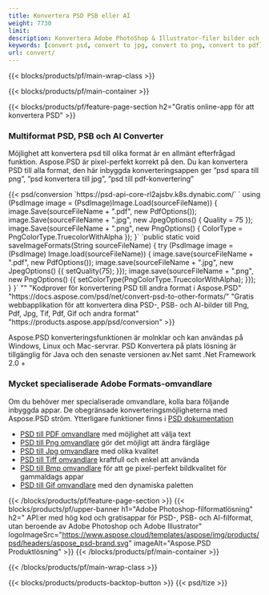 ```yaml
---
title: Konvertera PSD PSB eller AI
weight: 7730
limit: 
description: Konvertera Adobe PhotoShop & Illustrator-filer bilder och andra format
keywords: [convert psd, convert to jpg, convert to png, convert to pdf]
url: convert/
---
```


{{< blocks/products/pf/main-wrap-class >}}

{{< blocks/products/pf/main-container >}}

{{< blocks/products/pf/feature-page-section h2="Gratis online-app för att konvertera PSD" >}}
<h3 class="headingpdleft">Multiformat PSD, PSB och AI Converter</h3>
<p>Möjlighet att konvertera psd till olika format är en allmänt efterfrågad funktion. Aspose.PSD är pixel-perfekt korrekt på den. Du kan konvertera PSD till alla format, den här inbyggda konverteringsappen ger ”psd spara till png”, ”psd konvertera till jpg”, ”psd till pdf-konvertering”</p>
{{< psd/conversion `https://psd-api-core-rl2ajsbv.k8s.dynabic.com/` 
`    using (PsdImage image = (PsdImage)Image.Load(sourceFileName))
    {
        image.Save(sourceFileName + ".pdf", new PdfOptions());
        image.Save(sourceFileName + ".jpg",  new JpegOptions() { Quality = 75 });
        image.Save(sourceFileName + ".png",  new PngOptions() {  ColorType = PngColorType.TruecolorWithAlpha });
    }` 
	`public static void saveImageFormats(String sourceFileName) {
        try (PsdImage image = (PsdImage) Image.load(sourceFileName)) {
            image.save(sourceFileName + ".pdf", new PdfOptions());
            image.save(sourceFileName + ".jpg", new JpegOptions() {{
                setQuality(75);
            }});
            image.save(sourceFileName + ".png", new PngOptions() {{
                setColorType(PngColorType.TruecolorWithAlpha);
            }});
        }
    }` 
"" 
"Kodprover för konvertering PSD till andra format i Aspose.PSD"  "https://docs.aspose.com/psd/net/convert-psd-to-other-formats/" 
"Gratis webbapplikation för att konvertera dina PSD-, PSB- och AI-bilder till Png, Pdf, Jpg, Tif, Pdf, Gif och andra format" "https://products.aspose.app/psd/conversion" >}}
<br />
<p>Aspose.PSD konverteringsfunktionen är molnklar och kan användas på Windows, Linux och Mac-servrar. PSD Konvertera på plats lösning är tillgänglig för Java och den senaste versionen av.Net samt .Net Framework 2.0 +</p>

<h3 class="headingpdleft">Mycket specialiserade Adobe Formats-omvandlare</h3>
<p>Om du behöver mer specialiserade omvandlare, kolla bara följande inbyggda appar. De obegränsade konverteringsmöjligheterna med Aspose.PSD ström. Ytterligare funktioner finns i <a href="https://docs.aspose.com/psd/">PSD dokumentation</a></p>
<ul>
<li><a href="to-pdf">PSD till PDF omvandlare</a> med möjlighet att välja text</li>
<li><a href="to-png">PSD till Png omvandlare</a> gör det möjligt att ändra färgläge</li>
<li><a href="to-jpg">PSD till Jpg omvandlare</a> med olika kvalitet</li>
<li><a href="to-tiff">PSD till Tiff omvandlare</a> kraftfull och enkel att använda</li>
<li><a href="to-bmp">PSD till Bmp omvandlare</a> för att ge pixel-perfekt bildkvalitet för gammaldags appar</li>
<li><a href="to-gif">PSD till Gif omvandlare</a> med den dynamiska paletten</li>
</ul>

{{< /blocks/products/pf/feature-page-section >}}
{{< blocks/products/pf/upper-banner h1="Adobe Photoshop-filformatlösning" h2=" API:er med hög kod och gratisappar för PSD-, PSB- och AI-filformat, utan beroende av Adobe Photoshop och Adobe Illustrator" logoImageSrc="https://www.aspose.cloud/templates/aspose/img/products/psd/headers/aspose_psd-brand.svg" imageAlt="Aspose.PSD Produktlösning" >}}
{{< /blocks/products/pf/main-container >}}


{{< /blocks/products/pf/main-wrap-class >}}

{{< blocks/products/products-backtop-button >}}
{{< psd/tize >}}
